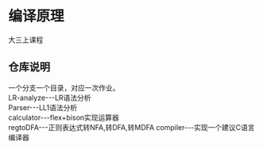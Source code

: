 # 编译原理
大三上课程
## 仓库说明
一个分支一个目录，对应一次作业。  
LR-analyze---LR语法分析  
Parser---LL1语法分析  
calculator---flex+bison实现运算器  
regtoDFA---正则表达式转NFA,转DFA,转MDFA
compiler---实现一个建议C语言编译器
